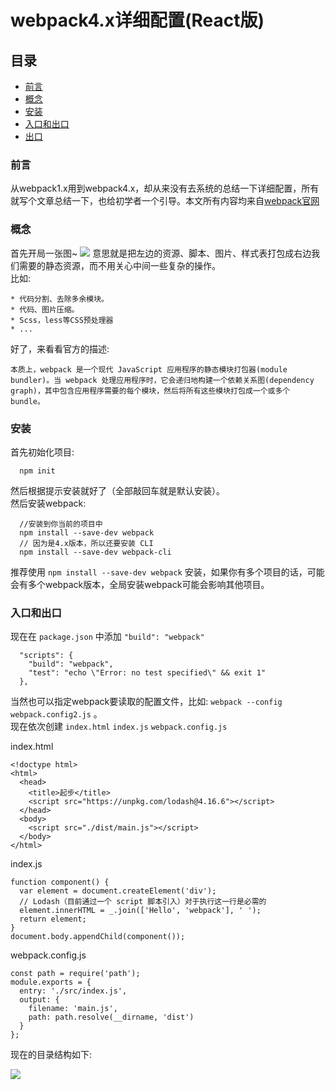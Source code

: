 # webpack4.x详细配置(React版)
## 目录
* [前言](#前言)
* [概念](#概念)
* [安装](#安装)
* [入口和出口](#入口和出口)
* [出口](#出口)

### 前言
从webpack1.x用到webpack4.x，却从来没有去系统的总结一下详细配置，所有就写个文章总结一下，也给初学者一个引导。本文所有内容均来自[webpack官网](https://www.webpackjs.com/)


### 概念
首先开局一张图~
![](https://github.com/yumi41/webpack4.x/blob/dev/images/webpack_logo.jpg)
意思就是把左边的资源、脚本、图片、样式表打包成右边我们需要的静态资源，而不用关心中间一些复杂的操作。
</br>
比如:

    * 代码分割、去除多余模块。
    * 代码、图片压缩。
    * Scss，less等CSS预处理器
    * ...
    
好了，来看看官方的描述:</br>
    
    本质上，webpack 是一个现代 JavaScript 应用程序的静态模块打包器(module bundler)。当 webpack 处理应用程序时，它会递归地构建一个依赖关系图(dependency graph)，其中包含应用程序需要的每个模块，然后将所有这些模块打包成一个或多个 bundle。
    
### 安装
首先初始化项目:
      
      npm init
然后根据提示安装就好了（全部敲回车就是默认安装）。</br>
然后安装webpack:

      //安装到你当前的项目中
      npm install --save-dev webpack
      // 因为是4.x版本，所以还要安装 CLI
      npm install --save-dev webpack-cli  
推荐使用 `npm install --save-dev webpack` 安装，如果你有多个项目的话，可能会有多个webpack版本，全局安装webpack可能会影响其他项目。</br>

### 入口和出口
现在在 `package.json` 中添加 `"build": "webpack"`
```
  "scripts": {
    "build": "webpack",
    "test": "echo \"Error: no test specified\" && exit 1"
  },
```
当然也可以指定webpack要读取的配置文件，比如: `webpack --config webpack.config2.js` 。</br>
现在依次创建 `index.html` `index.js` `webpack.config.js`

index.html
```
<!doctype html>
<html>
  <head>
    <title>起步</title>
    <script src="https://unpkg.com/lodash@4.16.6"></script>
  </head>
  <body>
    <script src="./dist/main.js"></script>
  </body>
</html>
```
index.js
```
function component() {
  var element = document.createElement('div');
  // Lodash（目前通过一个 script 脚本引入）对于执行这一行是必需的
  element.innerHTML = _.join(['Hello', 'webpack'], ' ');
  return element;
}
document.body.appendChild(component());
```
webpack.config.js
```
const path = require('path');
module.exports = {
  entry: './src/index.js',
  output: {
    filename: 'main.js',
    path: path.resolve(__dirname, 'dist')
  }
};
```
现在的目录结构如下:

![](https://github.com/yumi41/webpack4.x/blob/dev/images/input_output.jpg)

      
